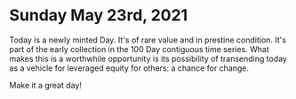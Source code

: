 # Sunday May 23rd, 2021

Today is a newly minted Day. It's of rare value and in prestine condition. It's part of the early collection in the 100 Day contiguous time series. What makes this is a worthwhile opportunity is its possibility of transending today as a vehicle for leveraged equity for others: a chance for change.

Make it a great day!
